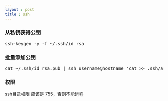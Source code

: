 ```yaml
---
layout : post
title : ssh
---
```


### 从私钥获得公钥
<pre class="prettyprint lang-shell">
ssh-keygen -y -f ~/.ssh/id_rsa
</pre>

### 批量添加公钥
<pre class="prettyprint lang-shell">
cat ~/.ssh/id_rsa.pub | ssh username@hostname 'cat >> .ssh/authorized_keys
</pre>

### 权限
ssh目录权限 应该是 755，否则不能远程
